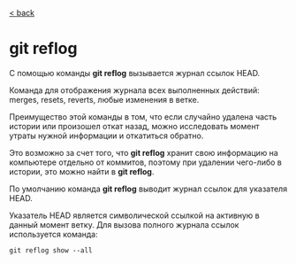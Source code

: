 [< back](/readme.md)

# git reflog

С помощью команды **git reflog** вызывается журнал ссылок HEAD.

Команда для отображения журнала всех выполненных действий: merges, resets, reverts, любые изменения в ветке.

Преимущество этой команды в том, что если случайно удалена часть истории или произошел откат назад, можно исследовать момент утраты нужной информации и откатиться обратно.

Это возможно за счет того, что **git reflog** хранит свою информацию на компьютере отдельно от коммитов, поэтому при удалении чего-либо в истории, это можно найти в **git reflog**.

По умолчанию команда **git reflog** выводит журнал ссылок для указателя HEAD. 

Указатель HEAD является символической ссылкой на активную в данный момент ветку.
Для вызова полного журнала ссылок используется команда:
```
git reflog show --all
```